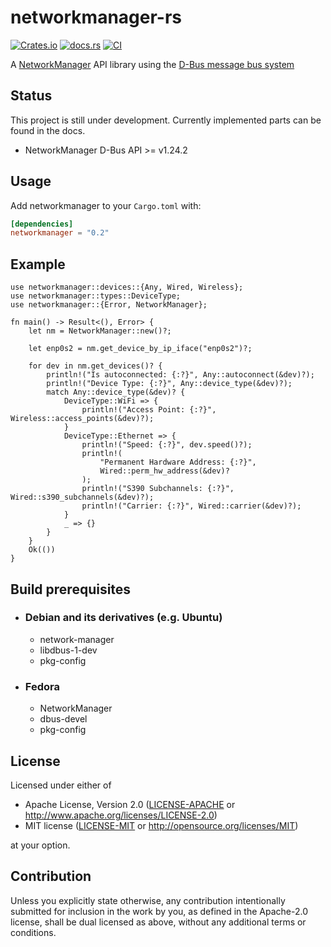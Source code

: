 # networkmanager-rs
[![Crates.io](https://img.shields.io/crates/v/networkmanager.svg)](https://crates.io/crates/networkmanager)
[![docs.rs](https://docs.rs/networkmanager/badge.svg)](https://docs.rs/networkmanager)
[![CI](https://github.com/he4d/networkmanager-rs/workflows/Continuous%20Integration/badge.svg)](https://github.com/he4d/networkmanager-rs/actions)

A [NetworkManager](https://wiki.gnome.org/Projects/NetworkManager) API library using the [D-Bus message bus system](https://www.freedesktop.org/wiki/Software/dbus/)

## Status

This project is still under development. Currently implemented parts can be found in the docs.

- NetworkManager D-Bus API >= v1.24.2

## Usage

Add networkmanager to your `Cargo.toml` with:

```toml
[dependencies]
networkmanager = "0.2"
```

## Example

```rust,no_run
use networkmanager::devices::{Any, Wired, Wireless};
use networkmanager::types::DeviceType;
use networkmanager::{Error, NetworkManager};

fn main() -> Result<(), Error> {
    let nm = NetworkManager::new()?;

    let enp0s2 = nm.get_device_by_ip_iface("enp0s2")?;

    for dev in nm.get_devices()? {
        println!("Is autoconnected: {:?}", Any::autoconnect(&dev)?);
        println!("Device Type: {:?}", Any::device_type(&dev)?);
        match Any::device_type(&dev)? {
            DeviceType::WiFi => {
                println!("Access Point: {:?}", Wireless::access_points(&dev)?);
            }
            DeviceType::Ethernet => {
                println!("Speed: {:?}", dev.speed()?);
                println!(
                    "Permanent Hardware Address: {:?}",
                    Wired::perm_hw_address(&dev)?
                );
                println!("S390 Subchannels: {:?}", Wired::s390_subchannels(&dev)?);
                println!("Carrier: {:?}", Wired::carrier(&dev)?);
            }
            _ => {}
        }
    }
    Ok(())
}
```

## Build prerequisites

* ### Debian and its derivatives (e.g. Ubuntu)
  * network-manager
  * libdbus-1-dev
  * pkg-config
* ### Fedora
  * NetworkManager
  * dbus-devel
  * pkg-config

## License

Licensed under either of

 * Apache License, Version 2.0
   ([LICENSE-APACHE](LICENSE-APACHE) or http://www.apache.org/licenses/LICENSE-2.0)
 * MIT license
   ([LICENSE-MIT](LICENSE-MIT) or http://opensource.org/licenses/MIT)

at your option.

## Contribution

Unless you explicitly state otherwise, any contribution intentionally submitted
for inclusion in the work by you, as defined in the Apache-2.0 license, shall be
dual licensed as above, without any additional terms or conditions. 
